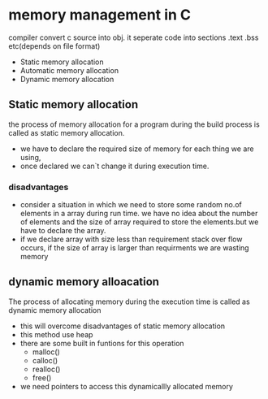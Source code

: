 
# memory management in C
compiler convert c source into obj. it seperate code into sections .text .bss etc(depends on file format)

- Static memory allocation
- Automatic memory allocation
- Dynamic memory allocation
## Static memory allocation
the process of memory allocation for a program during the build process is called as static memory allocation.
- we have to declare the required size of memory for each thing we are using,
- once declared we can`t change it during execution time.
### disadvantages
- consider a situation in which we need to store some random no.of elements in a array during run time. we have no idea about the number of elements and the size of array required to store the elements.but we have to declare the array.
- if we declare array with size less than requirement stack over flow occurs, if the size of array is larger than requirments we are wasting memory 
## dynamic memory alloacation 
The process of allocating memory during the execution time is called as dynamic memory allocation
- this will overcome disadvantages of static memory allocation
- this method use heap
- there are some built in funtions for this operation
    - malloc()
    - calloc()
    - realloc()
    - free()
- we need pointers to access this dynamicallly allocated memory